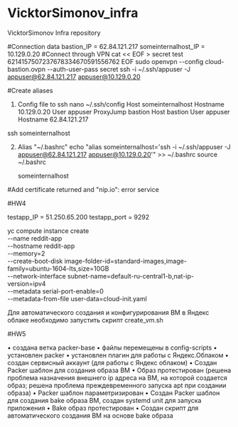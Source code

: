 # VicktorSimonov_infra
VicktorSimonov Infra repository

#Connection data
bastion_IP = 62.84.121.217
someinternalhost_IP = 10.129.0.20
#Сonnect through VPN
cat << EOF > secret
test
6214157507237678334670591556762
EOF
sudo openvpn --config cloud-bastion.ovpn --auth-user-pass secret
ssh -i ~/.ssh/appuser -J appuser@62.84.121.217 appuser@10.129.0.20

#Create aliases
1. Config file to ssh
    nano ~/.ssh/config
    Host someinternalhost
        Hostname 10.129.0.20
        User appuser
        ProxyJump bastion
    Host bastion
        User appuser
        Hostname 62.84.121.217

  ssh someinternalhost

2. Alias "~/.bashrc"
    echo "alias someinternalhost='ssh -i ~/.ssh/appuser -J appuser@62.84.121.217 appuser@10.129.0.20'" >> ~/.bashrc
    source ~/.bashrc


    someinternalhost

#Add certificate returned and "nip.io":
error service


#HW4

 testapp_IP = 51.250.65.200
 testapp_port = 9292

yc compute instance create \
  --name reddit-app \
  --hostname reddit-app \
  --memory=2 \
  --create-boot-disk image-folder-id=standard-images,image-family=ubuntu-1604-lts,size=10GB \
  --network-interface subnet-name=default-ru-central1-b,nat-ip-version=ipv4 \
  --metadata serial-port-enable=0 \
  --metadata-from-file user-data=cloud-init.yaml

Для автоматического создания и конфигурирования ВМ в Яндекс облаке необходимо запустить скрипт create_vm.sh

#HW5

•	создана ветка packer-base
•	файлы перемещены в config-scripts
•	установлен packer
•	установлен плагин для работы с Яндекс.Облаком
•	создан сервисный аккаунт (для работы с Яндекс облаком)
•	Создан Packer шаблон для создания  образа ВМ
•	Образ протестирован (решена проблема назначения внешнего ip адреса на ВМ, на которой создается образ; решена проблема преждевременного запуска apt при создании образа)
•	Packer шаблон параметризирован
•	Создан Packer шаблон для создания bake образа ВМ, создан systemd unit для запуска приложения
•	Bake образ протестирован
•	Создан скрипт для автоматического создания ВМ на основе bake образа
